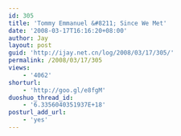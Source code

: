 ```yaml
---
id: 305
title: 'Tommy Emmanuel &#8211; Since We Met'
date: '2008-03-17T16:16:20+08:00'
author: Jay
layout: post
guid: 'http://ijay.net.cn/log/2008/03/17/305/'
permalink: /2008/03/17/305
views:
    - '4062'
shorturl:
    - 'http://goo.gl/e8fgM'
duoshuo_thread_id:
    - '6.3356040351937E+18'
posturl_add_url:
    - 'yes'
---
```


<object classid="clsid:d27cdb6e-ae6d-11cf-96b8-444553540000" width="425" height="355" codebase="http://download.macromedia.com/pub/shockwave/cabs/flash/swflash.cab#version=6,0,40,0"><param name="wmode" value="transparent" /><param name="src" value="http://www.youtube.com/v/JCFFKrfO9Z0&amp;hl=en" /><embed type="application/x-shockwave-flash" width="425" height="355" src="http://www.youtube.com/v/JCFFKrfO9Z0&amp;hl=en" wmode="transparent"></embed></object>